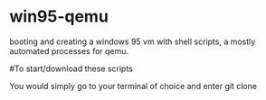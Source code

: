 # win95-qemu
booting and creating a windows 95 vm with shell scripts, a mostly automated processes for qemu.

#To start/download these scripts

You would simply go to your terminal of choice and enter git clone

